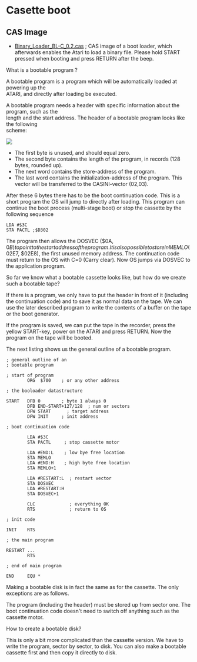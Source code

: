 # Casette boot  
  
## CAS Image  
- [Binary_Loader_BL-C_0.2.cas](attachments/Binary_Loader_BL-C_0.2.cas) ; CAS image of a boot loader, which afterwards enables the Atari to load a binary file. Please hold START pressed when booting and press RETURN after the beep.  
  
  
What is a bootable program ?  
  
A bootable program is a program which will be automatically loaded at powering up the  
ATARI, and directly after loading be executed.  
  
A bootable program needs a header with specific information about the program, such as the  
length and the start address. The header of a bootable program looks like the following  
scheme:  
  
![](attachments/casboot.png)  
  
  
  
- The first byte is unused, and should equal zero.  
- The second  byte contains the length of the program, in records (128  bytes, rounded up).  
- The next word contains the store-address of the program.  
- The last word contains the initialization-address of the program. This vector will be transferred to the CASINI-vector ($02,$03).  
  
After these 6 bytes there has to be the boot continuation code. This is a short program the OS will jump to directly after loading. This program can continue the boot process (multi-stage boot) or stop the cassette by the following sequence  
  
```
LDA #$3C 
STA PACTL ;$D302
```
  
The program then allows the DOSVEC ($0A, $0B) to point to the start address of the program. It is also possible to store in MEMLO ($02E7, $02E8), the first unused memory address. The continuation code must return to the OS with C=0 (Carry clear). Now OS jumps via DOSVEC to the application program.  
  
So far we know what a bootable cassette looks like, but how do we create such a bootable tape?  
  
If there is a program, we only have to put the header in front of it (including the continuation code) and to save it as normal data on the tape. We can use the later described program to write the contents of a buffer on the tape or the boot generator.  
  
If the program is saved, we can put the tape in the recorder, press the yellow START-key, power on the ATARI and press RETURN. Now the program on the tape will be booted.  
  
The next listing shows us the general outline of a bootable program.  
  
```
; general outline of an
; bootable program

; start of program
        ORG  $700    ; or any other address

; the booloader datastructure

START   DFB 0        ; byte 1 always 0
        DFB END-START+127/128  ; num or sectors
        DFW START      ; target address
        DFW INIT     ; init address

; boot continuation code

        LDA #$3C
        STA PACTL     ; stop cassette motor

        LDA #END:L    ; low bye free location
        STA MEMLO
        LDA #END:H    ; high byte free location
        STA MEMLO+1

        LDA #RESTART:L  ; restart vector
        STA DOSVEC
        LDA #RESTART:H
        STA DOSVEC+1

        CLC             ; everything OK
        RTS             ; return to OS

; init code

INIT    RTS

; the main program

RESTART ...
        RTS

; end of main program

END     EQU *

```
  
Making a bootable disk is in fact the same as for the cassette. The only exceptions are as follows.  
  
The program (including the header) must be stored up from sector one. The boot continuation code doesn't need to switch off anything such as the cassette motor.  
  
How to create a bootable disk?  
  
This is only a bit more complicated than the cassette version. We have to write the program, sector by sector, to disk. You can also make a bootable cassette first and then copy it directly to disk.  
